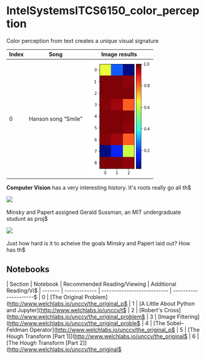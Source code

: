 # IntelSystemsITCS6150_color_perception

Color perception from text creates a unique visual signature 

| Index |   Song    | Image results |
| ------- | ------------- | --------------------------- |
| 0       |  Hanson song “Smile” |![Smile](results/Screen%20Shot%202018-12-09%20at%2010.23.57%20PM.png)|

**Computer Vision** has a very interesting history. It's roots really go all th$

![](graphics/summer_project_abstract-01.png)


Minsky and Papert assigned Gerald Sussman, an MIT undergraduate studunt as proj$

![](graphics/summer_project_goals-01.png)

Just how hard is it to acheive the goals Minsky and Papert laid out? How has th$


## Notebooks

| Section |   Notebook    | Recommended Reading/Viewing | Additional Reading/Vi$
| ------- | ------------- | --------------------------- | ---------------------$
| 0       | [The Original Problem](http://www.welchlabs.io/unccv/the_original_p$
| 1       | [A Little About Python and Jupyter](http://www.welchlabs.io/unccv/t$
| 2       | [Robert's Cross](http://www.welchlabs.io/unccv/the_original_problem$
| 3       | [Image Filtering](http://www.welchlabs.io/unccv/the_original_proble$
| 4 | [The Sobel–Feldman Operator](http://www.welchlabs.io/unccv/the_original_p$
| 5 | [The Hough Transform [Part 1]](http://www.welchlabs.io/unccv/the_original$
| 6 | [The Hough Transform [Part 2]](http://www.welchlabs.io/unccv/the_original$


